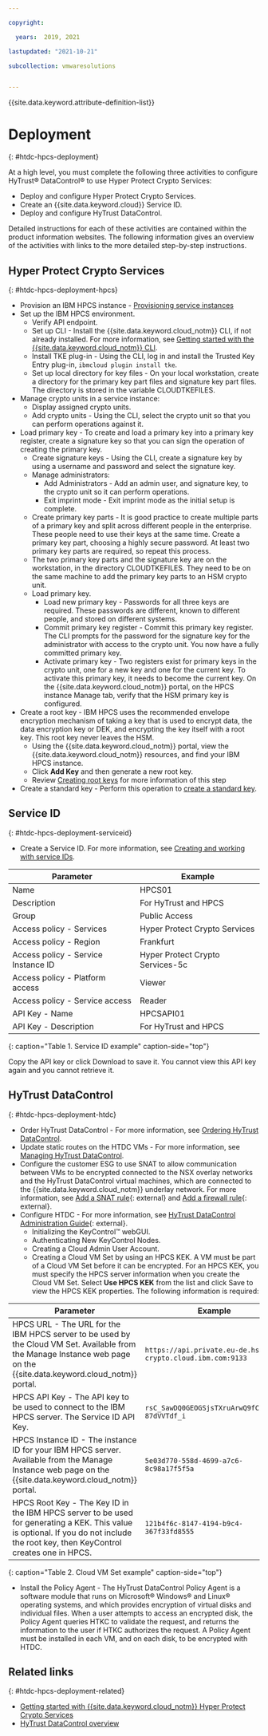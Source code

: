 ```yaml
---

copyright:

  years:  2019, 2021

lastupdated: "2021-10-21"

subcollection: vmwaresolutions


---
```


{{site.data.keyword.attribute-definition-list}}

# Deployment
{: #htdc-hpcs-deployment}

At a high level, you must complete the following three activities to configure HyTrust® DataControl® to use Hyper Protect Crypto Services:

* Deploy and configure Hyper Protect Crypto Services.
* Create an {{site.data.keyword.cloud}} Service ID.
* Deploy and configure HyTrust DataControl.

Detailed instructions for each of these activities are contained within the product information websites. The following information gives an overview of the activities with links to the more detailed step-by-step instructions.

## Hyper Protect Crypto Services
{: #htdc-hpcs-deployment-hpcs}

* Provision an IBM HPCS instance - [Provisioning service instances](/docs/hs-crypto?topic=hs-crypto-provision)
* Set up the IBM HPCS environment.
   * Verify API endpoint.
   * Set up CLI - Install the {{site.data.keyword.cloud_notm}} CLI, if not already installed. For more information, see [Getting started with the {{site.data.keyword.cloud_notm}} CLI](/docs/cli?topic=cli-getting-started).
   * Install TKE plug-in - Using the CLI, log in and install the Trusted Key Entry plug-in, `ibmcloud plugin install tke`.
   * Set up local directory for key files - On your local workstation, create a directory for the primary key part files and signature key part files. The directory is stored in the variable CLOUDTKEFILES.
* Manage crypto units in a service instance:
   * Display assigned crypto units.
   * Add crypto units - Using the CLI, select the crypto unit so that you can perform operations against it.
* Load primary key - To create and load a primary key into a primary key register, create a signature key so that you can sign the operation of creating the primary key.
   * Create signature keys - Using the CLI, create a signature key by using a username and password and select the signature key.
   * Manage administrators:
      * Add Administrators - Add an admin user, and signature key, to the crypto unit so it can perform operations.
      * Exit imprint mode - Exit imprint mode as the initial setup is complete.
   * Create primary key parts - It is good practice to create multiple parts of a primary key and split across different people in the enterprise. These people need to use their keys at the same time. Create a primary key part, choosing a highly secure password. At least two primary key parts are required, so repeat this process.
   * The two primary key parts and the signature key are on the workstation, in the directory CLOUDTKEFILES. They need to be on the same machine to add the primary key parts to an HSM crypto unit.
   * Load primary key.
      * Load new primary key - Passwords for all three keys are required. These passwords are different, known to different people, and stored on different systems.
      * Commit primary key register - Commit this primary key register. The CLI prompts for the password for the signature key for the administrator with access to the crypto unit. You now have a fully committed primary key.
      * Activate primary key - Two registers exist for primary keys in the crypto unit, one for a new key and one for the current key. To activate this primary key, it needs to become the current key. On the {{site.data.keyword.cloud_notm}} portal, on the HPCS instance Manage tab, verify that the HSM primary key is configured.
* Create a root key - IBM HPCS uses the recommended envelope encryption mechanism of taking a key that is used to encrypt data, the data encryption key or DEK, and encrypting the key itself with a root key. This root key never leaves the HSM.
   * Using the {{site.data.keyword.cloud_notm}} portal, view the {{site.data.keyword.cloud_notm}} resources, and find your IBM HPCS instance.
   * Click **Add Key** and then generate a new root key.
   * Review [Creating root keys](/docs/hs-crypto?topic=hs-crypto-create-root-keys) for more information of this step   
* Create a standard key - Perform this operation to [create a standard key](/docs/hs-crypto?topic=hs-crypto-create-standard-keys).

## Service ID
{: #htdc-hpcs-deployment-serviceid}

* Create a Service ID. For more information, see [Creating and working with service IDs](/docs/account?topic=account-serviceids).

| Parameter                           | Example                          |
| ----------------------------------- | -------------------------------- |
| Name                                | HPCS01                           |
| Description                         | For HyTrust and HPCS             |
| Group                               | Public Access                    |
| Access policy - Services            | Hyper Protect Crypto Services    |
| Access policy - Region              | Frankfurt                        |
| Access policy - Service Instance ID | Hyper Protect Crypto Services-5c |
| Access policy - Platform access     | Viewer                           |
| Access policy - Service access      | Reader                           |
| API Key - Name                      | HPCSAPI01                        |
| API Key - Description               | For HyTrust and HPCS             |
{: caption="Table 1. Service ID example" caption-side="top"}

Copy the API key or click Download to save it. You cannot view this API key again and you cannot retrieve it.

## HyTrust DataControl
{: #htdc-hpcs-deployment-htdc}

* Order HyTrust DataControl - For more information, see [Ordering HyTrust DataControl](/docs/vmwaresolutions?topic=vmwaresolutions-htdc_ordering).
* Update static routes on the HTDC VMs - For more information, see [Managing HyTrust DataControl](/docs/vmwaresolutions?topic=vmwaresolutions-managinghtdc).
* Configure the customer ESG to use SNAT to allow communication between VMs to be encrypted connected to the NSX overlay networks and the HyTrust DataControl virtual machines, which are connected to the {{site.data.keyword.cloud_notm}} underlay network. For more information, see [Add a SNAT rule](https://docs.vmware.com/en/VMware-NSX-Data-Center-for-vSphere/6.4/com.vmware.nsx.admin.doc/GUID-BEF4D960-5F8A-4DE5-84F6-0160DF916FDA.html){: external} and [Add a firewall rule](https://docs.vmware.com/en/VMware-NSX-Data-Center-for-vSphere/6.4/com.vmware.nsx.admin.doc/GUID-C7A0093A-4AFA-47EC-9187-778BDDAD1C65.html){: external}.
* Configure HTDC - For more information, see [HyTrust DataControl Administration Guide](https://docs.hytrust.com/DataControl/Admin_Guide-4.0/Content/OLH-Files/Admin-Guide.htm){: external}.
   * Initializing the KeyControl™ webGUI.
   * Authenticating New KeyControl Nodes.
   * Creating a Cloud Admin User Account.
   * Creating a Cloud VM Set by using an HPCS KEK. A VM must be part of a Cloud VM Set before it can be encrypted. For an HPCS KEK, you must specify the HPCS server information when you create the Cloud VM Set. Select **Use HPCS KEK** from the list and click Save to view the HPCS KEK properties. The following information is required:

| Parameter | Example |
| --------- | ------- |
| HPCS URL - The URL for the IBM HPCS server to be used by the Cloud VM Set. Available from the Manage Instance web page on the {{site.data.keyword.cloud_notm}} portal. | `https://api.private.eu-de.hs-crypto.cloud.ibm.com:9133` |
| HPCS API Key - The API key to be used to connect to the IBM HPCS server. The Service ID API Key.  | `rsC_SawDQ0GEOGSjsTXruArwQ9fC73WKv-87dVVTdf_i` |
| HPCS Instance ID - The instance ID for your IBM HPCS server. Available from the Manage Instance web page on the {{site.data.keyword.cloud_notm}} portal. | `5e03d770-558d-4699-a7c6-8c98a17f5f5a` |
| HPCS Root Key - The Key ID in the IBM HPCS server to be used for generating a KEK. This value is optional. If you do not include the root key, then KeyControl creates one in HPCS. | `121b4f6c-8147-4194-b9c4-367f33fd8555` |
{: caption="Table 2. Cloud VM Set example" caption-side="top"}

* Install the Policy Agent - The HyTrust DataControl Policy Agent is a software module that runs on Microsoft® Windows® and Linux® operating systems, and which provides encryption of virtual disks and individual files. When a user attempts to access an encrypted disk, the Policy Agent queries HTKC to validate the request, and returns the information to the user if HTKC authorizes the request. A Policy Agent must be installed in each VM, and on each disk, to be encrypted with HTDC.

## Related links
{: #htdc-hpcs-deployment-related}

*  [Getting started with {{site.data.keyword.cloud_notm}} Hyper Protect Crypto Services](/docs/hs-crypto?topic=hs-crypto-get-started)
*  [HyTrust DataControl overview](/docs/vmwaresolutions?topic=vmwaresolutions-htdc_considerations)
